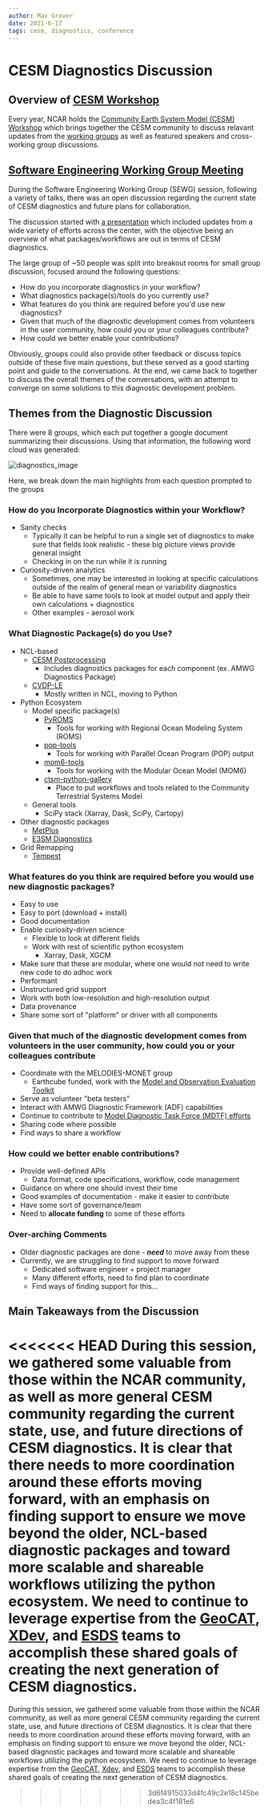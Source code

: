```yaml
---
author: Max Grover
date: 2021-6-17
tags: cesm, diagnostics, conference
---
```


# CESM Diagnostics Discussion

## Overview of [CESM Workshop](<(https://www.cesm.ucar.edu/events/workshops/2021/)>)

Every year, NCAR holds the [Community Earth System Model (CESM) Workshop](https://www.cesm.ucar.edu/events/workshops/2021/) which brings together the CESM community to discuss relavant updates from the [working groups](https://www.cesm.ucar.edu/working_groups/) as well as featured speakers and cross-working group discussions.

## [Software Engineering Working Group Meeting](https://www.cesm.ucar.edu/events/workshops/2021/files/2021-cesm-agenda-software-engineering.pdf)

During the Software Engineering Working Group (SEWG) session, following a variety of talks, there was an open discussion regarding the current state of CESM diagnostics and future plans for collaboration.

The discussion started with [a presentation](https://docs.google.com/presentation/d/1IziFn6PKk5fwctyyOlF3blSL1CkLnXav7Vvh8hSVtf4/edit?usp=sharing) which included updates from a wide variety of efforts across the center, with the objective being an overview of what packages/workflows are out in terms of CESM diagnostics.

The large group of ~50 people was split into breakout rooms for small group discussion, focused around the following questions:

- How do you incorporate diagnostics in your workflow?
- What diagnostics package(s)/tools do you currently use?
- What features do you think are required before you'd use new diagnostics?
- Given that much of the diagnostic development comes from volunteers in the user community, how could you or your colleagues contribute?
- How could we better enable your contributions?

Obviously, groups could also provide other feedback or discuss topics outside of these five main questions, but these served as a good starting point and guide to the conversations. At the end, we came back to together to discuss the overall themes of the conversations, with an attempt to converge on some solutions to this diagnostic development problem.

## Themes from the Diagnostic Discussion

There were 8 groups, which each put together a google document summarizing their discussions. Using that information, the following word cloud was generated:

![diagnostics_image](../images/cesm-diagnostics.svg)

Here, we break down the main highlights from each question prompted to the groups

### How do you Incorporate Diagnostics within your Workflow?

- Sanity checks
  - Typically it can be helpful to run a single set of diagnostics to make sure that fields look realistic - these big picture views provide general insight
  - Checking in on the run while it is running
- Curiosity-driven analytics
  - Sometimes, one may be interested in looking at specific calculations outside of the realm of general mean or variability diagnostics
  - Be able to have same tools to look at model output and apply their own calculations + diagnostics
  - Other examples - aerosol work

### What Diagnostic Package(s) do you Use?

- NCL-based
  - [CESM Postprocessing](https://github.com/NCAR/CESM_postprocessing)
    - Includes diagnostics packages for each component (ex. AMWG Diagnostics Package)
  - [CVDP-LE](https://github.com/NCAR/CVDP-LE)
    - Mostly written in NCL, moving to Python
- Python Ecosystem
  - Model specific package(s)
    - [PyROMS](https://github.com/ESMG/pyroms)
      - Tools for working with Regional Ocean Modeling System (ROMS)
    - [pop-tools](https://github.com/NCAR/pop-tools)
      - Tools for working with Parallel Ocean Program (POP) output
    - [mom6-tools](https://github.com/NCAR/mom6-tools)
      - Tools for working with the Modular Ocean Model (MOM6)
    - [ctsm-python-gallery](https://github.com/NCAR/ctsm_python_gallery)
      - Place to put workflows and tools related to the Community Terrestrial Systems Model
  - General tools
    - SciPy stack (Xarray, Dask, SciPy, Cartopy)
- Other diagnostic packages
  - [MetPlus](https://dtcenter.org/community-code/metplus)
  - [E3SM Diagnostics](https://e3sm-project.github.io/e3sm_diags/_build/html/master/index.html#)
- Grid Remapping
  - [Tempest](https://github.com/ClimateGlobalChange/tempestremap)

### What features do you think are required before you would use new diagnostic packages?

- Easy to use
- Easy to port (download + install)
- Good documentation
- Enable curiosity-driven science
  - Flexible to look at different fields
  - Work with rest of scientific python ecosystem
    - Xarray, Dask, XGCM
- Make sure that these are modular, where one would not need to write new code to do adhoc work
- Performant
- Unstructured grid support
- Work with both low-resolution and high-resolution output
- Data provenance
- Share some sort of "platform" or driver with all components

### Given that much of the diagnostic development comes from volunteers in the user community, how could you or your colleagues contribute

- Coordinate with the MELODIES-MONET group
  - Earthcube funded, work with the [Model and Observation Evaluation Toolkit](https://monet-arl.readthedocs.io/en/master/)
- Serve as volunteer "beta testers"
- Interact with AMWG Diagnostic Framework (ADF) capabilities
- Continue to contribute to [Model Diagnostic Task Force (MDTF) efforts](https://www.gfdl.noaa.gov/mdtf-diagnostics/)
- Sharing code where possible
- Find ways to share a workflow

### How could we better enable contributions?

- Provide well-defined APIs
  - Data format, code specifications, workflow, code management
- Guidance on where one should invest their time
- Good examples of documentation - make it easier to contribute
- Have some sort of governance/team
- Need to **allocate funding** to some of these efforts

### Over-arching Comments

- Older diagnostic packages are done - **_need_** to move away from these
- Currently, we are struggling to find support to move forward
  - Dedicated software engineer + project manager
  - Many different efforts, need to find plan to coordinate
  - Find ways of finding support for this...

## Main Takeaways from the Discussion

<<<<<<< HEAD
During this session, we gathered some valuable from those within the NCAR community, as well as more general CESM community regarding the current state, use, and future directions of CESM diagnostics. It is clear that there needs to more coordination around these efforts moving forward, with an emphasis on finding support to ensure we move beyond the older, NCL-based diagnostic packages and toward more scalable and shareable workflows utilizing the python ecosystem. We need to continue to leverage expertise from the [GeoCAT](https://geocat.ucar.edu/), [XDev](https://ncar.github.io/xdev/), and [ESDS](https://ncar.github.io/esds/) teams to accomplish these shared goals of creating the next generation of CESM diagnostics.
=======
During this session, we gathered some valuable from those within the NCAR community, as well as more general CESM community regarding the current state, use, and future directions of CESM diagnostics. It is clear that there needs to more coordination around these efforts moving forward, with an emphasis on finding support to ensure we move beyond the older, NCL-based diagnostic packages and toward more scalable and shareable workflows utilizing the python ecosystem. We need to continue to leverage expertise from the [GeoCAT](https://geocat.ucar.edu/), [Xdev](https://ncar.github.io/xdev/), and [ESDS](https://ncar.github.io/esds/) teams to accomplish these shared goals of creating the next generation of CESM diagnostics.
>>>>>>> 3d6f4915033d4fc49c2e18c145bedea3c4f181e6

